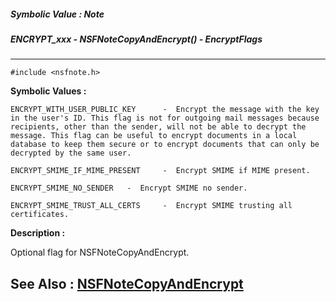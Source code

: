 ##### Symbolic Value : Note
##### ENCRYPT_xxx - NSFNoteCopyAndEncrypt() - EncryptFlags
---
```
#include <nsfnote.h>
```

**Symbolic Values :**

	ENCRYPT_WITH_USER_PUBLIC_KEY	  -  Encrypt the message with the key in the user's ID. This flag is not for outgoing mail messages because recipients, other than the sender, will not be able to decrypt the message. This flag can be useful to encrypt documents in a local database to keep them secure or to encrypt documents that can only be decrypted by the same user.

	ENCRYPT_SMIME_IF_MIME_PRESENT	  -  Encrypt SMIME if MIME present.

	ENCRYPT_SMIME_NO_SENDER	  -  Encrypt SMIME no sender.

	ENCRYPT_SMIME_TRUST_ALL_CERTS	  -  Encrypt SMIME trusting all certificates.


**Description :**

Optional flag for NSFNoteCopyAndEncrypt.


**See Also :**
[NSFNoteCopyAndEncrypt](/domino-c-api-docs/reference/Func/NSFNoteCopyAndEncrypt)
---

